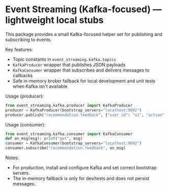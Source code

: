 # Event Streaming (Kafka-focused) — lightweight local stubs

This package provides a small Kafka-focused helper set for publishing and subscribing to events.

Key features:
- Topic constants in `event_streaming.kafka.topics`
- `KafkaProducer` wrapper that publishes JSON payloads
- `KafkaConsumer` wrapper that subscribes and delivers messages to callbacks
- Safe in-memory broker fallback for local development and unit tests when Kafka isn't available

Usage (producer):
```py
from event_streaming.kafka.producer import KafkaProducer
producer = KafkaProducer(bootstrap_servers="localhost:9092")
producer.publish("recommendation.feedback", {"user_id": "u1", "action": "view"})
```

Usage (consumer):
```py
from event_streaming.kafka.consumer import KafkaConsumer
def on_msg(msg): print("got", msg)
consumer = KafkaConsumer(bootstrap_servers="localhost:9092")
consumer.subscribe("recommendation.feedback", on_msg)
```

Notes:
- For production, install and configure Kafka and set correct bootstrap servers.
- The in-memory fallback is only for dev/tests and does not persist messages.
